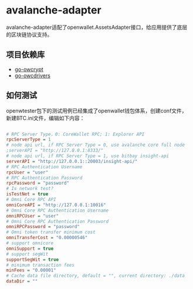 # avalanche-adapter

avalanche-adapter适配了openwallet.AssetsAdapter接口，给应用提供了底层的区块链协议支持。

## 项目依赖库

- [go-owcrypt](https://github.com/blocktree/go-owcrypt.git)
- [go-owcdrivers](https://github.com/blocktree/.git)

## 如何测试

openwtester包下的测试用例已经集成了openwallet钱包体系，创建conf文件，新建BTC.ini文件，编辑如下内容：

```ini

# RPC Server Type，0: CoreWallet RPC; 1: Explorer API
rpcServerType = 1
# node api url, if RPC Server Type = 0, use avalanche core full node
;serverAPI = "http://127.0.0.1:8333/"
# node api url, if RPC Server Type = 1, use bitbay insight-api
serverAPI = "http://127.0.0.1::20003/insight-api/"
# RPC Authentication Username
rpcUser = "user"
# RPC Authentication Password
rpcPassword = "password"
# Is network test?
isTestNet = true
# Omni Core RPC API
omniCoreAPI = "http://127.0.0.1:10016"
# Omni Core RPC Authentication Username
omniRPCUser = "user"
# Omni Core RPC Authentication Password
omniRPCPassword = "password"
# Omni token transfer minimum cost
omniTransferCost = "0.00000546"
# support omnicore
omniSupport = true
# support segWit
supportSegWit = true
# minimum transaction fees
minFees = "0.00001"
# Cache data file directory, default = "", current directory: ./data
dataDir = ""

```
